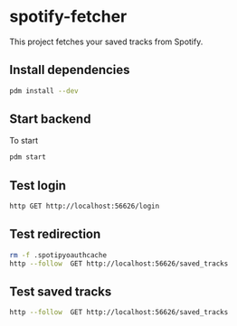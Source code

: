 # spotify-fetcher

This project fetches your saved tracks from Spotify.


## Install dependencies

```bash
pdm install --dev
```


## Start backend

To start

```bash
pdm start
```


## Test login


```bash
http GET http://localhost:56626/login
```


## Test redirection

```bash
rm -f .spotipyoauthcache
http --follow  GET http://localhost:56626/saved_tracks
```

## Test saved tracks
```bash
http --follow  GET http://localhost:56626/saved_tracks
```
